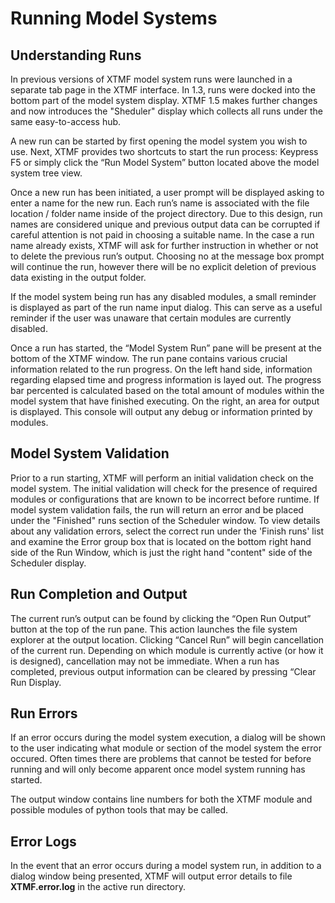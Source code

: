 Running Model Systems
=====================================================================================

Understanding Runs
--------------------------------------------------------
In previous versions of XTMF model system runs were launched in a separate tab page in the XTMF interface. In 1.3, runs were docked into the bottom part of the model system display. XTMF 1.5 makes further changes and now introduces the "Sheduler" display which
collects all runs under the same easy-to-access hub. 

A new run can be started by first opening the model system you wish to use. Next, XTMF provides two shortcuts to start the run process: Keypress F5 or simply click the “Run Model System” button located above the model system tree view.

Once a new run has been initiated, a user prompt will be displayed asking to enter a name for the new run. Each run’s name is associated with the file location / folder name inside of the project directory. Due to this design, run names are considered unique and previous output data can be corrupted if careful attention is not paid in choosing a suitable name. In the case a run name already exists, XTMF will ask for further instruction in whether or not to delete the previous run’s output. Choosing no at the message box prompt will continue the run, however there will be no explicit deletion of previous data existing in the output folder.

If the model system being run has any disabled modules, a small reminder is displayed as part of the run name input dialog. This can serve as a useful reminder if the user was unaware that certain modules are currently disabled.

Once a run has started, the “Model System Run” pane will be present at the bottom of the XTMF window. The run pane contains various crucial information related to the run progress. On the left hand side, information regarding elapsed time and progress information is layed out. The progress bar percented is calculated based on the total amount of modules within the model system that have finished executing.  On the right, an area for output is displayed. This console will output any debug or information printed by modules.


Model System Validation
-------------------------------------------------------------------------------------------
Prior to a run starting, XTMF will perform an initial validation check on the model system. The initial validation will check for the presence of required modules or configurations that are known to be incorrect before runtime. If model system validation fails, the run will return an error and be placed under the "Finished" runs section of the Scheduler window. To view details about any validation errors, select the correct run under the 'Finish runs' list and examine the Error group box that is located on the bottom
right hand side of the Run Window, which is just the right hand "content" side of the Scheduler display.


Run Completion and Output
----------------------------------------------------------------------------------
The current run’s output can be found by clicking the “Open Run Output” button at the top of the run pane. This action launches the file system explorer at the output location. Clicking “Cancel Run” will begin cancellation of the current run. Depending on which module is currently active (or how it is designed), cancellation may not be immediate. When a run has completed, previous output information can be cleared by pressing “Clear Run Display.

Run Errors
--------------------------------------------------------
If an error occurs during the model system execution, a dialog will be shown to the user indicating
what module or section of the model system the error occured. Often times there are problems that cannot
be tested for before running and will only become apparent once model system running has started.

The output window contains line numbers for both the XTMF module and possible modules of python tools that may be called.

Error Logs
-------------------------------------------------------------------------------
In the event that an error occurs during a model system run, in addition to a dialog window being presented,
XTMF will output error details to file **XTMF.error.log** in the active run directory.
